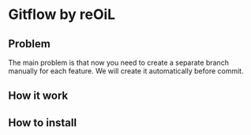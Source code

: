 # Gitflow by reOiL

## Problem

The main problem is that now you need to create a separate branch
manually for each feature. We will create it automatically before commit.

## How it work

## How to install

